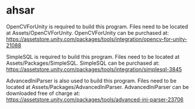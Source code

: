 # ahsar

OpenCVForUnity is required to build this program.  Files need to be located at Assets/OpenCVForUnity.
OpenCVForUnity can be purchased at:
https://assetstore.unity.com/packages/tools/integration/opencv-for-unity-21088

SimpleSQL is required to build this program.  Files need to be located at Assets/Packages/SimpleSQL.
SimpleSQL can be purchased at:
https://assetstore.unity.com/packages/tools/integration/simplesql-3845

AdvancedIniParser is also used to build this program.  Files need to be located at Assets/Packages/AdvancedIniParser.
AdvancedIniParser can be downloaded free of charge at:
https://assetstore.unity.com/packages/tools/advanced-ini-parser-23706
